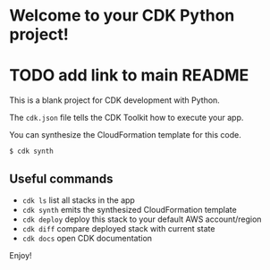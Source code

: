 
# Welcome to your CDK Python project!

# TODO add link to main README

This is a blank project for CDK development with Python.

The `cdk.json` file tells the CDK Toolkit how to execute your app.

You can synthesize the CloudFormation template for this code.

```
$ cdk synth
```

## Useful commands

 * `cdk ls`          list all stacks in the app
 * `cdk synth`       emits the synthesized CloudFormation template
 * `cdk deploy`      deploy this stack to your default AWS account/region
 * `cdk diff`        compare deployed stack with current state
 * `cdk docs`        open CDK documentation

Enjoy!
